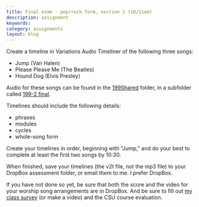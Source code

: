 ```yaml
---
title: Final exam - pop/rock form, section 2 (10/11am)
description: assignment
keywords: 
category: assignments
layout: blog
---
```


Create a timeline in Variations Audio Timeliner of the following three songs:

- Jump (Van Halen)
- Please Please Me (The Beatles)
- Hound Dog (Elvis Presley)

Audio for these songs can be found in the [199Shared][share] folder, in a subfolder called [199-2 final][final].

Timelines should include the following details:

- phrases  
- modules  
- cycles  
- whole-song form

Create your timelines in order, beginning with "Jump," and do your best to complete at least the first two songs by 10:30.

When finished, save your timelines (the v2t file, not the mp3 file) to your DropBox assessment folder, or email them to me. I prefer DropBox.

If you have not done so yet, be sure that both the score and the video for your worship song arrangements are in DropBox. And be sure to fill out [my class survey][survey] (or make a video) and the CSU course evaluation.


[share]: https://www.dropbox.com/sh/omndwi56cmizz7r/JBH7G88bch
[survey]: http://www.surveymonkey.com/s/Q5MV2LW
[final]: https://www.dropbox.com/sh/8xcaom03k4idzuc/6devPOqElG